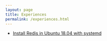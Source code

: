 ```yaml
---
layout: page
title: Experiences
permalink: /experiences.html
---
```


- [Install Redis in Ubuntu 18.04 with systemd](https://gist.github.com/egig/cc73f747c14e9c7fc8f455cb471cf31b)